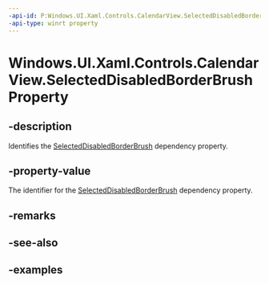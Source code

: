 ```yaml
---
-api-id: P:Windows.UI.Xaml.Controls.CalendarView.SelectedDisabledBorderBrushProperty
-api-type: winrt property
---
```


# Windows.UI.Xaml.Controls.CalendarView.SelectedDisabledBorderBrushProperty

<!--
public static Windows.UI.Xaml.DependencyProperty SelectedDisabledBorderBrushProperty { get; }
-->


## -description

Identifies the [SelectedDisabledBorderBrush](calendarview_selecteddisabledborderbrush.md) dependency property.

## -property-value

The identifier for the [SelectedDisabledBorderBrush](calendarview_selecteddisabledborderbrush.md) dependency property.

## -remarks

## -see-also

## -examples


